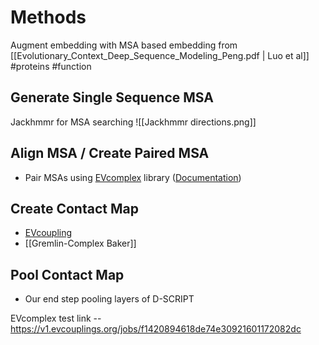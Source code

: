 # Methods

Augment embedding with MSA based embedding from [[Evolutionary_Context_Deep_Sequence_Modeling_Peng.pdf | Luo et al]] #proteins #function 

## Generate Single Sequence MSA
Jackhmmr for MSA searching
![[Jackhmmr directions.png]]

## Align MSA / Create Paired MSA
- Pair MSAs using [EVcomplex](https://github.com/debbiemarkslab/EVcouplings) library ([Documentation](https://evcouplings.readthedocs.io/en/latest/evcouplings.complex.html#module-evcouplings.complex.protocol))

## Create Contact Map
- [EVcoupling](https://evcouplings.readthedocs.io/en/latest/evcouplings.couplings.html)
- [[Gremlin-Complex Baker]]

## Pool Contact Map
- Our end step pooling layers of D-SCRIPT

EVcomplex test link -- https://v1.evcouplings.org/jobs/f1420894618de74e30921601172082dc